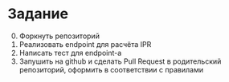 # Задание

0. Форкнуть репозиторий
1. Реализовать endpoint для расчёта IPR
2. Написать тест для endpoint-а
3. Запушить на github и сделать Pull Request в родительский репозиторий, оформить в соответствии с правилами
